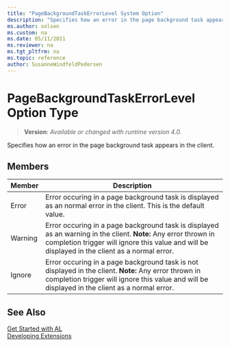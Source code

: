```yaml
---
title: "PageBackgroundTaskErrorLevel System Option"
description: "Specifies how an error in the page background task appears in the client."
ms.author: solsen
ms.custom: na
ms.date: 05/11/2021
ms.reviewer: na
ms.tgt_pltfrm: na
ms.topic: reference
author: SusanneWindfeldPedersen
---
```

[//]: # (START>DO_NOT_EDIT)
[//]: # (IMPORTANT:Do not edit any of the content between here and the END>DO_NOT_EDIT.)
[//]: # (Any modifications should be made in the .xml files in the ModernDev repo.)
# PageBackgroundTaskErrorLevel Option Type
> **Version**: _Available or changed with runtime version 4.0._

Specifies how an error in the page background task appears in the client.

## Members
|  Member  |  Description  |
|----------------|---------------|
|Error|Error occuring in a page background task is displayed as an normal error in the client. This is the default value.|
|Warning|Error occuring in a page background task is displayed as an warning in the client. **Note:** Any error thrown in completion trigger will ignore this value and will be displayed in the client as a normal error.|
|Ignore|Error occuring in a page background task is not displayed in the client. **Note:** Any error thrown in completion trigger will ignore this value and will be displayed in the client as a normal error.|

[//]: # (IMPORTANT: END>DO_NOT_EDIT)
## See Also  
[Get Started with AL](../../devenv-get-started.md)  
[Developing Extensions](../../devenv-dev-overview.md)  
